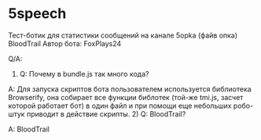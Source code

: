 # 5speech

Тест-ботик для статистики сообщений на канале 5opka (файв опка) BloodTrail
Автор бота: FoxPlays24

Q/A:
1) Q: Почему в bundle.js так много кода?

A: Для запуска скриптов бота пользователем используется библиотека Browserify, она собирает все функции библотек (той-же tmi.js, засчет которой работает бот) в один файл и при помощи еще небольших робо-штук приводит в действие скрипты.
2) Q: BloodTrail?

A: BloodTrail
